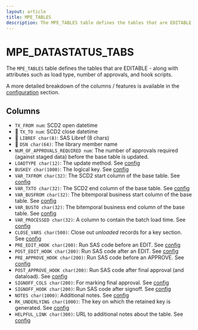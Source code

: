 ```yaml
---
layout: article
title: MPE_TABLES
description: The MPE_TABLES table defines the tables that are EDITABLE within Data Controller for SAS® - along with attributes such as load type, number of approvals, and hook scripts.
---
```


# MPE_DATASTATUS_TABS

The `MPE_TABLES` table defines the tables that are EDITABLE - along with attributes such as load type, number of approvals, and hook scripts.

A more detailed breakdown of the columns / features is available in the [configuration](/dcc-tables/) section.

## Columns

 - `TX_FROM num`: SCD2 open datetime 
 - 🔑 `TX_TO num`: SCD2 close datetime
 - 🔑 `LIBREF char(8)`: SAS Libref (8 chars)
 - 🔑 `DSN char(64)`: The library member name
 - `NUM_OF_APPROVALS_REQUIRED num`: The number of approvals required (against staged data) before the base table is updated.
 - `LOADTYPE char(12)`: The update method.  See [config](/dcc-tables/#loadtype)
 - `BUSKEY char(1000)`: The logical key.  See [config](/dcc-tables/#buskey)
 - `VAR_TXFROM char(32)`: The SCD2 start column of the base table.  See [config](/dcc-tables/#var_txfrom-var_txto)
 - `VAR_TXTO char(32)`: The SCD2 end column of the base table.  See [config](/dcc-tables/#var_txfrom-var_txto)
 - `VAR_BUSFROM char(32)`: The bitemporal business start column of the base table.  See [config](/dcc-tables/#var_busfrom-var_busto)
 - `VAR_BUSTO char(32)`: The bitemporal business end column of the base table.  See [config](/dcc-tables/#var_busfrom-var_busto)
 - `VAR_PROCESSED char(32)`: A column to contain the batch load time.  See [config](/dcc-tables/#var_processed)
 - `CLOSE_VARS char(500)`: Close out _unloaded_ records for a key section.  See [config](/dcc-tables/#close_vars)
 - `PRE_EDIT_HOOK char(200)`: Run SAS code before an EDIT.  See [config](/dcc-tables/#pre_edit_hook)
 - `POST_EDIT_HOOK char(200)`: Run SAS code after an EDIT.  See [config](/dcc-tables/#post_edit_hook)
 - `PRE_APPROVE_HOOK char(200)`: Run SAS code before an APPROVE.  See [config](/dcc-tables/#pre_approve_hook)
 - `POST_APPROVE_HOOK char(200)`: Run SAS code after final approval (and dataload).  See [config](/dcc-tables/#post_approve_hook)
 - `SIGNOFF_COLS char(200)`: For marking final approval.  See [config](/dcc-tables/#signoff_cols)
 - `SIGNOFF_HOOK char(200)`: Run SAS code after signoff.  See [config](/dcc-tables/#signoff_hook)
 - `NOTES char(1000)`: Additional notes. See [config](/dcc-tables/#notes)
 - `RK_UNDERLYING char(1000)`: The key on which the retained key is generated. See [config](/dcc-tables/#rk_underlying)
 - `HELPFUL_LINK char(300)`: URL to additional notes about the table. See [config](/dcc-tables/#helpful_link)